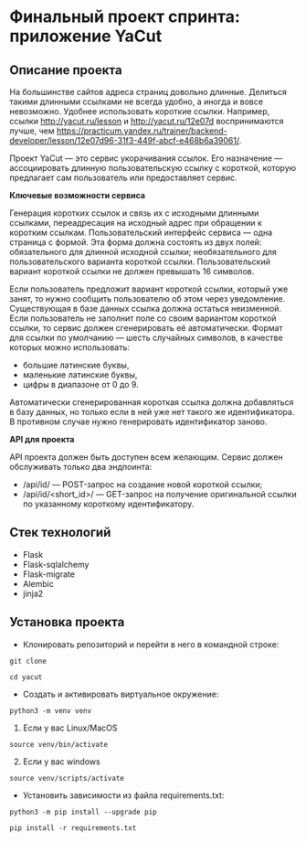 # Финальный проект спринта: приложение YaCut

## Описание проекта
На большинстве сайтов адреса страниц довольно длинные. Делиться такими длинными ссылками не всегда удобно, а иногда и вовсе невозможно.
Удобнее использовать короткие ссылки.
Например, ссылки http://yacut.ru/lesson и http://yacut.ru/12e07d воспринимаются лучше, чем https://practicum.yandex.ru/trainer/backend-developer/lesson/12e07d96-31f3-449f-abcf-e468b6a39061/.

Проект YaCut — это сервис укорачивания ссылок. Его назначение — ассоциировать длинную пользовательскую ссылку
с короткой, которую предлагает сам пользователь или предоставляет сервис.

**Ключевые возможности сервиса**

Генерация коротких ссылок и связь их с исходными длинными ссылками,
переадресация на исходный адрес при обращении к коротким ссылкам.
Пользовательский интерфейс сервиса — одна страница с формой. Эта форма должна состоять из двух полей:
обязательного для длинной исходной ссылки;
необязательного для пользовательского варианта короткой ссылки.
Пользовательский вариант короткой ссылки не должен превышать 16 символов.

Если пользователь предложит вариант короткой ссылки, который уже занят, то нужно сообщить пользователю об этом через уведомление.
Существующая в базе данных ссылка должна остаться неизменной.
Если пользователь не заполнит поле со своим вариантом короткой ссылки, то сервис должен сгенерировать её автоматически.
Формат для ссылки по умолчанию — шесть случайных символов, в качестве которых можно использовать:
- большие латинские буквы,
- маленькие латинские буквы,
- цифры в диапазоне от 0 до 9.

Автоматически сгенерированная короткая ссылка должна добавляться в базу данных, но только если в ней уже нет такого же идентификатора.
В противном случае нужно генерировать идентификатор заново.

**API для проекта**

API проекта должен быть доступен всем желающим. Сервис должен обслуживать только два эндпоинта:
- /api/id/ — POST-запрос на создание новой короткой ссылки;
- /api/id/<short_id>/ — GET-запрос на получение оригинальной ссылки по указанному короткому идентификатору.

## Стек технологий

- Flask
- Flask-sqlalchemy
- Flask-migrate
- Alembic
- jinja2

## Установка проекта

- Клонировать репозиторий и перейти в него в командной строке:

```
git clone 
```

```
cd yacut
```

- Cоздать и активировать виртуальное окружение:

```
python3 -m venv venv
```
1. Если у вас Linux/MacOS

```
source venv/bin/activate
```

2. Если у вас windows

 ```
 source venv/scripts/activate
 ```

- Установить зависимости из файла requirements.txt:

```
python3 -m pip install --upgrade pip
```

```
pip install -r requirements.txt
```
